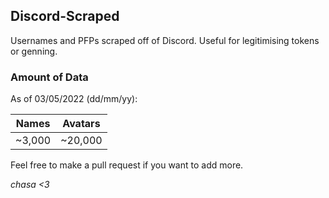 ## Discord-Scraped
Usernames and PFPs scraped off of Discord.
Useful for legitimising tokens or genning.

### Amount of Data
As of 03/05/2022 (dd/mm/yy):

| Names  | Avatars |
|--------|---------|
| ~3,000 | ~20,000 |



Feel free to make a pull request if you want to add more.

*chasa <3*
